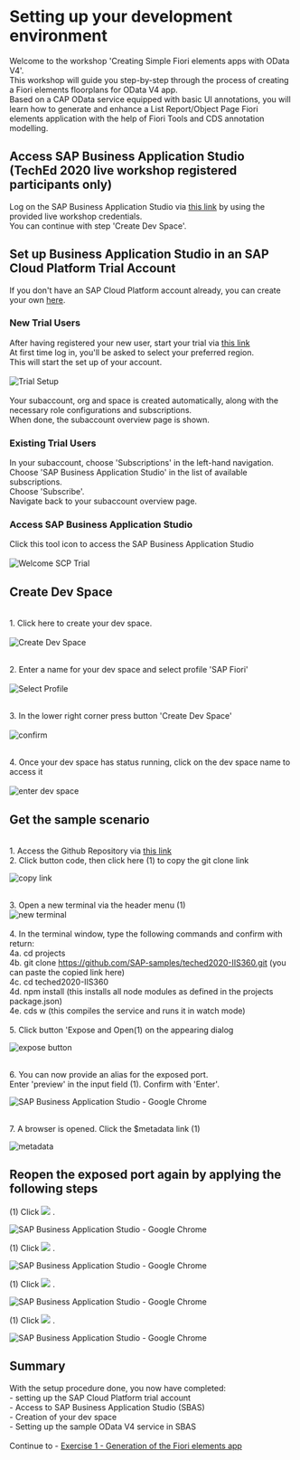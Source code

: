 # Setting up your development environment

Welcome to the workshop 'Creating Simple Fiori elements apps with OData V4'.
<br>This workshop will guide you step-by-step through the process of creating a Fiori elements floorplans for OData V4 app.
<br>Based on a CAP OData service equipped with basic UI annotations, you will learn how to generate and enhance a List Report/Object Page Fiori elements application with the help of Fiori Tools and CDS annotation modelling.<br>

## Access SAP Business Application Studio (TechEd 2020 live workshop registered participants only)

Log on the SAP Business Application Studio via [this link](https://sap-ux-teched.cry10cf.int.applicationstudio.cloud.sap/index.html) by using the provided live workshop credentials.<br>You can continue with step 'Create Dev Space'.<br>

## Set up Business Application Studio in an SAP Cloud Platform Trial Account

If you don't have an SAP Cloud Platform account already, you can create your own [here](https://www.sap.com/products/cloud-platform/get-started.html).<br>

### New Trial Users

After having registered your new user, start your trial via [this link](https://account.hanatrial.ondemand.com/register)
<br>At first time log in, you'll be asked to select your preferred region.
<br>This will start the set up of your account.<br>
<br>![Trial Setup](../ex0/images/00_00_0010.png)<br>
<br>Your subaccount, org and space is created automatically, along with the necessary role configurations and subscriptions.
<br>When done, the subaccount overview page is shown.<br>

### Existing Trial Users

In your subaccount, choose 'Subscriptions' in the left-hand navigation.
<br>Choose 'SAP Business Application Studio' in the list of available subscriptions.
<br>Choose 'Subscribe'.
<br>Navigate back to your subaccount overview page.

### Access SAP Business Application Studio

Click this tool icon to access the SAP Business Application Studio<br>
<br>![Welcome SCP Trial](../ex0/images/00_00_0020.png)<br>

## Create Dev Space

<br>1. Click here to create your dev space.<br>
<br>![Create Dev Space](../ex0/images/00_00_0030.png)<br>

<br>2. Enter a name for your dev space and select profile 'SAP Fiori'<br>
<br>![Select Profile](../ex0/images/00_00_0040.png)<br>

<br>3. In the lower right corner press button 'Create Dev Space'<br>
<br>![confirm](../ex0/images/00_00_0050.png)<br>

<br>4. Once your dev space has status running, click on the dev space name to access it<br>
<br>![enter dev space](../ex0/images/00_00_0060.png)<br>

## Get the sample scenario

<br>1. Access the Github Repository via [this link](https://github.com/SAP-samples/teched2020-IIS360)
<br>2. Click button code, then click here (1) to copy the git clone link<br>

![copy link](../ex0/images/00_00_0070.png)

<br>3. Open a new terminal via the header menu (1)
<br>![new terminal](../ex0/images/00_00_0080.png)<br>
<br>4. In the terminal window, type the following commands and confirm with return:
<br>4a. cd projects
<br>4b. git clone https://github.com/SAP-samples/teched2020-IIS360.git (you can paste the copied link here)
<br>4c. cd teched2020-IIS360
<br>4d. npm install (this installs all node modules as defined in the projects package.json)
<br>4e. cds w (this compiles the service and runs it in watch mode)<br>
<br>5. Click button 'Expose and Open(1) on the appearing dialog<br>

![expose button](../ex0/images/00_00_0110.png)

<br>6. You can now provide an alias for the exposed port.
<br>Enter 'preview' in the input field (1). Confirm with 'Enter'.

![SAP Business Application Studio - Google Chrome](../ex0/images/00_00_0120.png)

<br>7. A browser is opened. Click the $metadata link (1)

![metadata](../ex0/images/00_00_0130.png)<br>

## Reopen the exposed port again by applying the following steps

(1) Click ![](images/fieldicon01.png) .

![SAP Business Application Studio - Google Chrome](images/img_038.png)

(1) Click ![](images/fieldicon02.png) .

![SAP Business Application Studio - Google Chrome](images/img_039.png)

(1) Click ![](images/fieldicon03.png) .

![SAP Business Application Studio - Google Chrome](images/img_040.png)<br>

(1) Click ![](images/fieldicon04.png) .

![SAP Business Application Studio - Google Chrome](images/img_041.png)<br>


## Summary

With the setup procedure done, you now have completed:
<br>- setting up the SAP Cloud Platform trial account
<br>- Access to SAP Business Application Studio (SBAS)
<br>- Creation of your dev space
<br>- Setting up the sample OData V4 service in SBAS<br>
<br>Continue to - [Exercise 1 - Generation of the Fiori elements app](../ex1/README.md)

